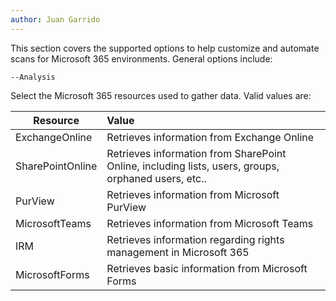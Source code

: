 ```yaml
---
author: Juan Garrido
---
```


This section covers the supported options to help customize and automate scans for Microsoft 365 environments. General options include:

 ```--Analysis```

Select the Microsoft 365 resources used to gather data. Valid values are:

| Resource        | Value         |
| --------------- |:-------------|
| ExchangeOnline | Retrieves information from Exchange Online |
| SharePointOnline | Retrieves information from SharePoint Online, including lists, users, groups, orphaned users, etc.. |
| PurView | Retrieves information from Microsoft PurView |
| MicrosoftTeams | Retrieves information from Microsoft Teams      |
| IRM | Retrieves information regarding rights management in Microsoft 365      |
| MicrosoftForms | Retrieves basic information from Microsoft Forms     |

